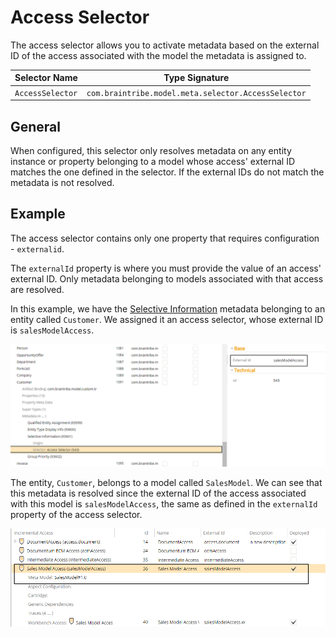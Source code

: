 # Access Selector

The access selector allows you to activate metadata based on the external ID of the access associated with the model the metadata is assigned to.

Selector Name  | Type Signature  
------- | -----------
`AccessSelector` | `com.braintribe.model.meta.selector.AccessSelector`

## General

When configured, this selector only resolves metadata on any entity instance or property belonging to a model whose access' external ID matches the one defined in the selector. If the external IDs do not match the metadata is not resolved.

## Example
The access selector contains only one property that requires configuration - `externalid`.

The `externalId` property is where you must provide the value of an access' external ID. Only metadata belonging to models associated with that access are resolved.

In this example, we have the [Selective Information](../display/selectiveinformation.md) metadata belonging to an entity called `Customer`. We assigned it an access selector, whose external ID is `salesModelAccess`.

![](../../images/AccessSelector02.png)

The entity, `Customer`, belongs to a model called `SalesModel`. We can see that this metadata is resolved since the external ID of the access associated with this model is `salesModelAccess`, the same as defined in the `externalId` property of the access selector.

![](../../images/AccessSelector03.png)
